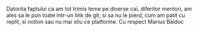Datorita faptului ca am tot trimis teme pe diverse cai, diferitor mentori, am ales sa le pun toate intr-un link de git, si sa nu le pierd, cum am patit cu replit, si notion sau nu mai stiu ce platforme.
Cu respect 
  Marius Baidoc
